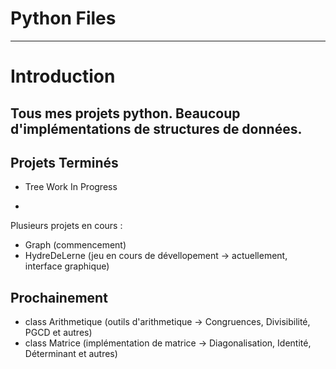 Python Files
==
*********************

Introduction
==

Tous mes projets python. Beaucoup d'implémentations de structures de données.
-

Projets Terminés
-
* Tree
Work In Progress
- 

Plusieurs projets en cours :
* Graph (commencement)
* HydreDeLerne (jeu en cours de dévellopement -> actuellement, interface graphique)


Prochainement
-
* class Arithmetique (outils d'arithmetique -> Congruences, 
Divisibilité, PGCD et autres)
* class Matrice (implémentation de matrice -> Diagonalisation, Identité, Déterminant et autres) 


